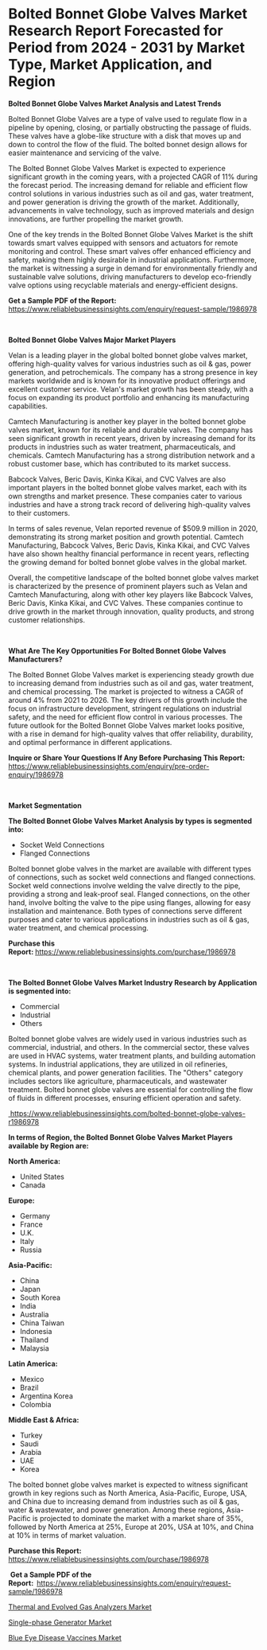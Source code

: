 <p><h1>Bolted Bonnet Globe Valves Market Research Report Forecasted for Period from 2024 -  2031 by Market Type, Market Application, and Region</h1></p><p><strong>Bolted Bonnet Globe Valves Market Analysis and Latest Trends</strong></p>
<p><p>Bolted Bonnet Globe Valves are a type of valve used to regulate flow in a pipeline by opening, closing, or partially obstructing the passage of fluids. These valves have a globe-like structure with a disk that moves up and down to control the flow of the fluid. The bolted bonnet design allows for easier maintenance and servicing of the valve.</p><p>The Bolted Bonnet Globe Valves Market is expected to experience significant growth in the coming years, with a projected CAGR of 11% during the forecast period. The increasing demand for reliable and efficient flow control solutions in various industries such as oil and gas, water treatment, and power generation is driving the growth of the market. Additionally, advancements in valve technology, such as improved materials and design innovations, are further propelling the market growth.</p><p>One of the key trends in the Bolted Bonnet Globe Valves Market is the shift towards smart valves equipped with sensors and actuators for remote monitoring and control. These smart valves offer enhanced efficiency and safety, making them highly desirable in industrial applications. Furthermore, the market is witnessing a surge in demand for environmentally friendly and sustainable valve solutions, driving manufacturers to develop eco-friendly valve options using recyclable materials and energy-efficient designs.</p></p>
<p><strong>Get a Sample PDF of the Report:&nbsp;</strong> <a href="https://www.reliablebusinessinsights.com/enquiry/request-sample/1986978">https://www.reliablebusinessinsights.com/enquiry/request-sample/1986978</a></p>
<p>&nbsp;</p>
<p><strong>Bolted Bonnet Globe Valves Major Market Players</strong></p>
<p><p>Velan is a leading player in the global bolted bonnet globe valves market, offering high-quality valves for various industries such as oil & gas, power generation, and petrochemicals. The company has a strong presence in key markets worldwide and is known for its innovative product offerings and excellent customer service. Velan's market growth has been steady, with a focus on expanding its product portfolio and enhancing its manufacturing capabilities.</p><p>Camtech Manufacturing is another key player in the bolted bonnet globe valves market, known for its reliable and durable valves. The company has seen significant growth in recent years, driven by increasing demand for its products in industries such as water treatment, pharmaceuticals, and chemicals. Camtech Manufacturing has a strong distribution network and a robust customer base, which has contributed to its market success.</p><p>Babcock Valves, Beric Davis, Kinka Kikai, and CVC Valves are also important players in the bolted bonnet globe valves market, each with its own strengths and market presence. These companies cater to various industries and have a strong track record of delivering high-quality valves to their customers.</p><p>In terms of sales revenue, Velan reported revenue of $509.9 million in 2020, demonstrating its strong market position and growth potential. Camtech Manufacturing, Babcock Valves, Beric Davis, Kinka Kikai, and CVC Valves have also shown healthy financial performance in recent years, reflecting the growing demand for bolted bonnet globe valves in the global market.</p><p>Overall, the competitive landscape of the bolted bonnet globe valves market is characterized by the presence of prominent players such as Velan and Camtech Manufacturing, along with other key players like Babcock Valves, Beric Davis, Kinka Kikai, and CVC Valves. These companies continue to drive growth in the market through innovation, quality products, and strong customer relationships.</p></p>
<p>&nbsp;</p>
<p><strong>What Are The Key Opportunities For Bolted Bonnet Globe Valves Manufacturers?</strong></p>
<p><p>The Bolted Bonnet Globe Valves market is experiencing steady growth due to increasing demand from industries such as oil and gas, water treatment, and chemical processing. The market is projected to witness a CAGR of around 4% from 2021 to 2026. The key drivers of this growth include the focus on infrastructure development, stringent regulations on industrial safety, and the need for efficient flow control in various processes. The future outlook for the Bolted Bonnet Globe Valves market looks positive, with a rise in demand for high-quality valves that offer reliability, durability, and optimal performance in different applications.</p></p>
<p><strong>Inquire or Share Your Questions If Any Before Purchasing This Report:</strong> <a href="https://www.reliablebusinessinsights.com/enquiry/pre-order-enquiry/1986978">https://www.reliablebusinessinsights.com/enquiry/pre-order-enquiry/1986978</a></p>
<p>&nbsp;</p>
<p><strong>Market Segmentation</strong></p>
<p><strong>The Bolted Bonnet Globe Valves Market Analysis by types is segmented into:</strong></p>
<p><ul><li>Socket Weld Connections</li><li>Flanged Connections</li></ul></p>
<p><p>Bolted bonnet globe valves in the market are available with different types of connections, such as socket weld connections and flanged connections. Socket weld connections involve welding the valve directly to the pipe, providing a strong and leak-proof seal. Flanged connections, on the other hand, involve bolting the valve to the pipe using flanges, allowing for easy installation and maintenance. Both types of connections serve different purposes and cater to various applications in industries such as oil & gas, water treatment, and chemical processing.</p></p>
<p><strong>Purchase this Report:&nbsp;</strong><a href="https://www.reliablebusinessinsights.com/purchase/1986978">https://www.reliablebusinessinsights.com/purchase/1986978</a></p>
<p>&nbsp;</p>
<p><strong>The Bolted Bonnet Globe Valves Market Industry Research by Application is segmented into:</strong></p>
<p><ul><li>Commercial</li><li>Industrial</li><li>Others</li></ul></p>
<p><p>Bolted bonnet globe valves are widely used in various industries such as commercial, industrial, and others. In the commercial sector, these valves are used in HVAC systems, water treatment plants, and building automation systems. In industrial applications, they are utilized in oil refineries, chemical plants, and power generation facilities. The "Others" category includes sectors like agriculture, pharmaceuticals, and wastewater treatment. Bolted bonnet globe valves are essential for controlling the flow of fluids in different processes, ensuring efficient operation and safety.</p></p>
<p><a href="https://www.reliablebusinessinsights.com/bolted-bonnet-globe-valves-r1986978">&nbsp;https://www.reliablebusinessinsights.com/bolted-bonnet-globe-valves-r1986978</a></p>
<p><strong>In terms of Region, the Bolted Bonnet Globe Valves Market Players available by Region are:</strong></p>
<p>
    <p> <strong> North America: </strong>
        <ul>
            <li>United States</li>
            <li>Canada</li>
        </ul>
        </p> 
    <p> <strong> Europe: </strong>
        <ul>
            <li>Germany</li>
            <li>France</li>
            <li>U.K.</li>
            <li>Italy</li>
            <li>Russia</li>
        </ul>
        </p> 
    <p> <strong> Asia-Pacific: </strong>
        <ul>
            <li>China</li>
            <li>Japan</li>
            <li>South Korea</li>
            <li>India</li>
            <li>Australia</li>
            <li>China Taiwan</li>
            <li>Indonesia</li>
            <li>Thailand</li>
            <li>Malaysia</li>
        </ul>
        </p> 
    <p> <strong> Latin America: </strong>
        <ul>
            <li>Mexico</li>
            <li>Brazil</li>
            <li>Argentina Korea</li>
            <li>Colombia</li>
        </ul>
        </p> 
    <p> <strong> Middle East & Africa: </strong>
        <ul>
            <li>Turkey</li>
            <li>Saudi</li>
            <li>Arabia</li>
            <li>UAE</li>
            <li>Korea</li>
        </ul>
    </p>
    </p>
<p><p>The bolted bonnet globe valves market is expected to witness significant growth in key regions such as North America, Asia-Pacific, Europe, USA, and China due to increasing demand from industries such as oil & gas, water & wastewater, and power generation. Among these regions, Asia-Pacific is projected to dominate the market with a market share of 35%, followed by North America at 25%, Europe at 20%, USA at 10%, and China at 10% in terms of market valuation.</p></p>
<p><strong>Purchase this Report: </strong><a href="https://www.reliablebusinessinsights.com/purchase/1986978">https://www.reliablebusinessinsights.com/purchase/1986978</a></p>
<p>&nbsp;<strong>Get a Sample PDF of the Report:&nbsp;&nbsp;</strong><a href="https://www.reliablebusinessinsights.com/enquiry/request-sample/1986978">https://www.reliablebusinessinsights.com/enquiry/request-sample/1986978</a></p>
<p><strong></strong></p>
<p><p><a href="https://www.linkedin.com/pulse/insights-thermal-evolved-gas-analyzers-industry-market-financial-okbtf">Thermal and Evolved Gas Analyzers Market</a></p><p><a href="https://www.linkedin.com/pulse/global-single-phase-generator-market-status-2024-2031-forecast-wclof">Single-phase Generator Market</a></p><p><a href="https://www.linkedin.com/pulse/global-blue-eye-disease-vaccines-market-product-type-application-3kwpf?trackingId=anNUMl8i%2BYmDzb47vpwBPQ%3D%3D">Blue Eye Disease Vaccines Market</a></p></p>